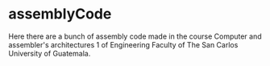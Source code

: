 # assemblyCode
Here there are a bunch of assembly code made in the course Computer and assembler's architectures 1 of Engineering Faculty of The San Carlos University of Guatemala.
